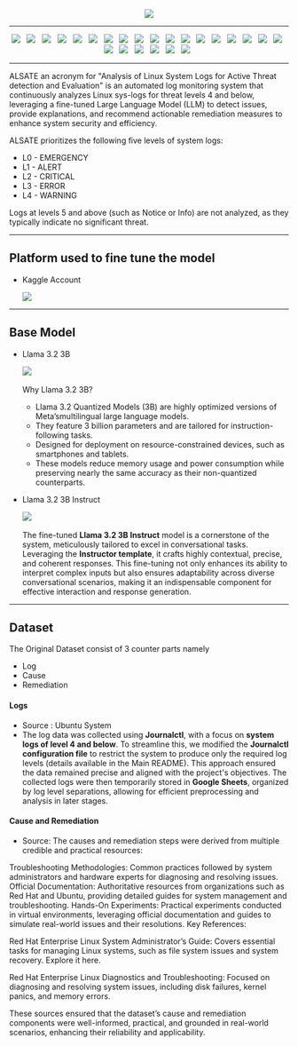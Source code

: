 <div align="center">
<image src="https://github.com/user-attachments/assets/454e05ec-e34a-47d5-a513-b8858fa88211"/>
</div>

------------------------

<div align="center">
  <a><img src="https://img.shields.io/badge/Llama 3.2 3B Instruct-0467DF?style=for-the-badge&logo=meta&logoColor=white"></a> &nbsp;
  <a><img src="https://custom-icon-badges.demolab.com/badge/Transformer-gold?style=for-the-badge&logo=package&logoColor=black"></a> &nbsp;
  <a><img src="https://custom-icon-badges.demolab.com/badge/PEFT-99EDC3?style=for-the-badge&logo=randforest"></a> &nbsp;
  <a><img src="https://custom-icon-badges.demolab.com/badge/LoRA-53AC56?style=for-the-badge&logo=minetest&logoColor=000000"></a> &nbsp;
  <a><img src="https://img.shields.io/badge/python-3670A0?style=for-the-badge&logo=python&logoColor=ffdd54"></a> &nbsp;
  <a><img src="https://custom-icon-badges.demolab.com/badge/Streamlit-000000?style=for-the-badge&logo=streamlit"></a> &nbsp;
  <a><img src="https://img.shields.io/badge/Journalctl-51BB7B?style=for-the-badge&logo=local&logoColor=white"></a> &nbsp;
  <a><img src="https://custom-icon-badges.demolab.com/badge/Linux-FCC624?style=for-the-badge&logo=linux&logoColor=black"></a> &nbsp;
  <a><img src="https://img.shields.io/badge/Ubuntu-E95420?style=for-the-badge&logo=ubuntu&logoColor=white"></a> &nbsp;
  <a><img src="https://img.shields.io/badge/Kaggle-20BEFF?style=for-the-badge&logo=kaggle&logoColor=white"></a> &nbsp;
  <a><img src="https://img.shields.io/badge/WSL-68BC71?style=for-the-badge&logo=ubuntu&logoColor=black"></a> &nbsp;
  <a><img src="https://img.shields.io/badge/VirtualBox-2F61B4?style=for-the-badge&logo=virtualbox&logoColor=white"></a> &nbsp;
  <a><img src="https://img.shields.io/badge/Ngrok-1F1E37?style=for-the-badge&logo=ngrok&logoColor=white"></a> &nbsp;
  <a><img src="https://img.shields.io/badge/W and B-FFBE00?style=for-the-badge&logo=weightsandbiases&logoColor=white"></a> &nbsp;
  <a><img src="https://img.shields.io/badge/Quantization-Q4-red?style=for-the-badge"></a> &nbsp;
  <a><img src="https://custom-icon-badges.demolab.com/badge/GGML_ORG-000000?style=for-the-badge&logo=ggml-org"></a> &nbsp;
  <a><img src="https://img.shields.io/badge/git-%23F05033.svg?style=for-the-badge&logo=git&logoColor=white"></a> &nbsp;
  <a><img src="https://img.shields.io/badge/Visual%20Studio%20Code-0078d7.svg?style=for-the-badge&logo=visual-studio-code&logoColor=white"></a> &nbsp;
  <a><img src="https://img.shields.io/badge/CURL-073551?style=for-the-badge&logo=curl&logoColor=white"></a> &nbsp;
  <a><img src="https://img.shields.io/badge/Homebrew-FBB040?style=for-the-badge&logo=homebrew&logoColor=ffdd54"></a> &nbsp;
  <a><img src="https://img.shields.io/badge/Google Sheets-34A853?style=for-the-badge&logo=googlesheets&logoColor=white"></a> &nbsp;
  <a><img src="https://img.shields.io/badge/Google Apps Script-4285F4?style=for-the-badge&logo=googleappsscript&logoColor=white"></a> &nbsp;
  <a><img src="https://custom-icon-badges.demolab.com/badge/Huggingface-FF9D00?style=for-the-badge&logo=huggingface-logo"></a> &nbsp;
  <a><img src="https://img.shields.io/badge/Canva-%2300C4CC.svg?style=for-the-badge&logo=Canva&logoColor=white"></a> &nbsp;
</div>

------------------------

ALSATE an acronym for "Analysis of Linux System Logs for Active Threat detection and Evaluation" is an automated log monitoring system that continuously analyzes Linux sys-logs for threat levels 4 and below, leveraging a fine-tuned Large Language Model (LLM) to detect issues, provide explanations, and recommend actionable remediation measures to enhance system security and efficiency.

ALSATE prioritizes the following five levels of system logs:
- L0 - EMERGENCY
- L1 - ALERT
- L2 - CRITICAL
- L3 - ERROR
- L4 - WARNING

Logs at levels 5 and above (such as Notice or Info) are not analyzed, as they typically indicate no significant threat.

------------------------

## Platform used to fine tune the model

- Kaggle Account
  
  <a href="https://www.kaggle.com" alt="kaggle">
      <img src="https://img.shields.io/badge/Kaggle-20BEFF?style=for-the-badge&logo=kaggle&logoColor=white"></a>
      
---------------------------

## Base Model

- Llama 3.2 3B
  
  <a href="https://ai.meta.com/blog/llama-3-2-connect-2024-vision-edge-mobile-devices/" alt="llama"><img src="https://img.shields.io/badge/Llama 3.2 3B-0467DF?style=for-the-badge&logo=meta&logoColor=white"></a> &nbsp;

  Why Llama 3.2 3B?
  - Llama 3.2 Quantized Models (3B) are highly optimized versions of Meta’smultilingual large language models.
  - They feature 3 billion parameters and are tailored for instruction-following tasks.
  - Designed for deployment on resource-constrained devices, such as smartphones and tablets.
  - These models reduce memory usage and power consumption while preserving nearly the same accuracy as their non-quantized counterparts.

- Llama 3.2 3B Instruct

  <a href="https://huggingface.co/meta-llama/Llama-3.2-3B-Instruct" alt="llama"><img src="https://img.shields.io/badge/Llama 3.2 3B Instruct-0467DF?style=for-the-badge&logo=meta&logoColor=white"></a> &nbsp;
  
  The fine-tuned **Llama 3.2 3B Instruct** model is a cornerstone of the system, meticulously tailored to excel in conversational tasks. Leveraging the **Instructor template**, it crafts highly contextual, precise, and coherent responses. This fine-tuning not only enhances its ability to interpret complex inputs but also ensures adaptability across diverse conversational scenarios, making it an indispensable component for effective interaction and response generation.

-------------------------------

## Dataset

The Original Dataset consist of 3 counter parts namely
  - Log
  - Cause
  - Remediation

#### Logs
- Source : Ubuntu System
- The log data was collected using **Journalctl**, with a focus on **system logs of level 4 and below**. To streamline this, we modified the **Journalctl configuration file** to restrict the system to produce only the required log levels (details available in the Main README). This approach ensured the data remained precise and aligned with the project's objectives. The collected logs were then temporarily stored in **Google Sheets**, organized by log level separations, allowing for efficient preprocessing and analysis in later stages.

#### Cause and Remediation

- Source: The causes and remediation steps were derived from multiple credible and practical resources:

Troubleshooting Methodologies:
Common practices followed by system administrators and hardware experts for diagnosing and resolving issues.
Official Documentation:
Authoritative resources from organizations such as Red Hat and Ubuntu, providing detailed guides for system management and troubleshooting.
Hands-On Experiments:
Practical experiments conducted in virtual environments, leveraging official documentation and guides to simulate real-world issues and their resolutions.
Key References:

Red Hat Enterprise Linux System Administrator’s Guide:
Covers essential tasks for managing Linux systems, such as file system issues and system recovery.
Explore it here.

Red Hat Enterprise Linux Diagnostics and Troubleshooting:
Focused on diagnosing and resolving system issues, including disk failures, kernel panics, and memory errors.

These sources ensured that the dataset’s cause and remediation components were well-informed, practical, and grounded in real-world scenarios, enhancing their reliability and applicability.






